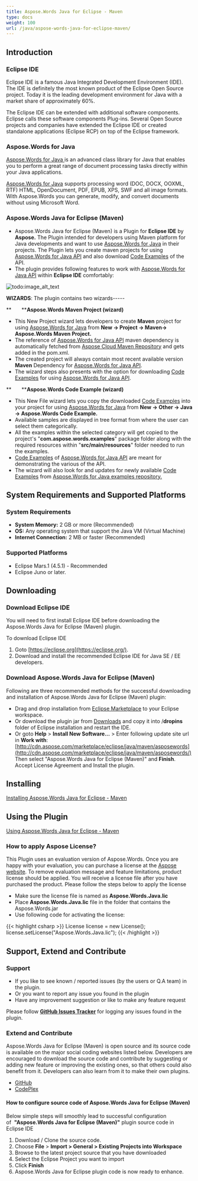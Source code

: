 ```yaml
---
title: Aspose.Words Java for Eclipse - Maven
type: docs
weight: 100
url: /java/aspose-words-java-for-eclipse-maven/
---
```


## **Introduction**
### **Eclipse IDE**
Eclipse IDE is a famous Java Integrated Development Environment (IDE). The IDE is definitely the most known product of the Eclipse Open Source project. Today it is the leading development environment for Java with a market share of approximately 60%.

The Eclipse IDE can be extended with additional software components. Eclipse calls these software components Plug-ins. Several Open Source projects and companies have extended the Eclipse IDE or created standalone applications (Eclipse RCP) on top of the Eclipse framework.
### **Aspose.Words for Java**
[Aspose.Words for Java ](http://www.aspose.com/java/word-component.aspx)is an advanced class library for Java that enables you to perform a great range of document processing tasks directly within your Java applications.

[Aspose.Words for Java](http://www.aspose.com/java/word-component.aspx) supports processing word (DOC, DOCX, OOXML, RTF) HTML, OpenDocument, PDF, EPUB, XPS, SWF and all image formats. With Aspose.Words you can generate, modify, and convert documents without using Microsoft Word.
### **Aspose.Words Java for Eclipse (Maven)**
- Aspose.Words Java for Eclipse (Maven) is a Plugin for **Eclipse IDE** by **Aspose.** The Plugin intended for developers using Maven platform for Java developments and want to use [Aspose.Words for Java](http://goo.gl/Eg359W) in their projects. The Plugin lets you create maven projects for using [Aspose.Words for Java API](http://goo.gl/Eg359W) and also download [Code Examples](https://github.com/aspose-words/Aspose.Words-for-Java/tree/master/Examples) of the API. 
- The plugin provides following features to work with [Aspose.Words for Java API](http://goo.gl/Eg359W) within **Eclipse IDE** comfortably: 

![todo:image_alt_text](http://i.imgur.com/KWKGljg.png)


**WIZARDS**:
The plugin contains two wizards-----

**       ****Aspose.Words Maven Project (wizard)**

- This New Project wizard lets developers to create **Maven** project for using [Aspose.Words for Java](http://goo.gl/Eg359W) from **New -> Project -> Maven-> Aspose.Words Maven Project.**
- The reference of [Aspose.Words for Java API](http://www.aspose.com/java/word-component.aspx) maven dependency is automatically fetched from [Aspose Cloud Maven Repository](http://maven.aspose.com/artifactory/webapp/home.html?0) and gets added in the pom.xml.
- The created project will always contain most recent available version **Maven** Dependency for [Aspose.Words for Java API](http://www.aspose.com/java/word-component.aspx).
- The wizard steps also presents with the option for downloading [Code Examples](https://github.com/aspose-words/Aspose.Words-for-Java/tree/master/Examples) for using [Aspose.Words for Java API](http://www.aspose.com/java/word-component.aspx).

**       ****Aspose.Words Code Example (wizard)**

- This New File wizard lets you copy the downloaded [Code Examples](https://github.com/aspose-words/Aspose.Words-for-Java/tree/master/Examples) into your project for using [Aspose.Words for Java](http://goo.gl/Eg359W) from **New -> Other -> Java -> Aspose.Words Code Example.** 
- Available samples are displayed in tree format from where the user can select them categorically.
- All the examples within the selected category will get copied to the project's "**com.aspose.words.examples**" package folder along with the required resources within "**src/main/resources**" folder needed to run the examples.
- [Code Examples](https://github.com/aspose-words/Aspose.Words-for-Java/tree/master/Examples) of [Aspose.Words for Java API](http://www.aspose.com/java/word-component.aspx) are meant for demonstrating the various of the API.
- The wizard will also look for and updates for newly available [Code Examples](https://github.com/aspose-words/Aspose.Words-for-Java/tree/master/Examples) from [Aspose.Words for Java examples repository.](https://goo.gl/Qx9Hp9)
## **System Requirements and Supported Platforms**
### **System Requirements**
- **System Memory:** 2 GB or more (Recommended)
- **OS:** Any operating system that support the Java VM (Virtual Machine)
- **Internet Connection:** 2 MB or faster (Recommended)
### **Supported Platforms**
- Eclipse Mars.1 (4.5.1) - Recommended
- Eclipse Juno or later.
## **Downloading**
### **Download Eclipse IDE**
You will need to first install Eclipse IDE before downloading the Aspose.Words Java for Eclipse (Maven) plugin.

To download Eclipse IDE

1. Goto [https://eclipse.org](https://eclipse.org/).
1. Download and install the recommended Eclipse IDE for Java SE / EE developers.
### **Download Aspose.Words Java for Eclipse (Maven)**
Following are three recommended methods for the successful downloading and installation of Aspose.Words Java for Eclipse (Maven) plugin:

- Drag and drop installation from [Eclipse Marketplace](http://marketplace.eclipse.org/content/asposewords-java-eclipse-maven) to your Eclipse workspace.
- Or download the plugin jar from [Downloads](https://asposewordsjavamaveneclipse.codeplex.com/releases/view/619998) and copy it into /**dropins** folder of Eclipse installation and restart the IDE.
- Or goto **Help** > **Install New Software...** > Enter following update site url in **Work with**:
  [http://cdn.aspose.com/marketplace/eclipse/java/maven/asposewords](http://cdn.aspose.com/marketplace/eclipse/java/maven/asposewords/)
  Then select "Aspose.Words Java for Eclipse (Maven)" and **Finish**. Accept License Agreement and Install the plugin.
## **Installing**
[Installing Aspose.Words Java for Eclipse - Maven](https://docs.aspose.com/words/java/installing-and-using-aspose-words-java-for-eclipse-maven/)
## **Using the Plugin**
[Using Aspose.Words Java for Eclipse - Maven](https://docs.aspose.com/words/java/installing-and-using-aspose-words-java-for-eclipse-maven/#using)
### **How to apply Aspose License?**
This Plugin uses an evaluation version of Aspose.Words. Once you are happy with your evaluation, you can purchase a license at the [Aspose website](http://www.aspose.com/purchase/default.aspx).
To remove evaluation message and feature limitations, product license should be applied. You will receive a license file after you have purchased the product. Please follow the steps below to apply the license

- Make sure the license file is named as **Aspose.Words.Java.lic**
- Place **Aspose.Words.Java.lic** file in the folder that contains the Aspose.Words.jar
- Use following code for activating the license:

{{< highlight csharp >}}
License license = new License();
license.setLicense("Aspose.Words.Java.lic");
{{< /highlight >}}
## **Support, Extend and Contribute**
### **Support**
- If you like to see known / reported issues (by the users or Q.A team) in the plugin.
- Or you want to report any issue you found in the plugin
- Have any improvement suggestion or like to make any feature request

Please follow [**GitHub Issues Tracker**](https://github.com/aspose-words/Aspose.Words-for-Java/issues) for logging any issues found in the plugin.
### **Extend and Contribute**
Aspose.Words Java for Eclipse (Maven) is open source and its source code is available on the major social coding websites listed below. Developers are encouraged to download the source code and contribute by suggesting or adding new feature or improving the existing ones, so that others could also benefit from it. Developers can also learn from it to make their own plugins.

- [GitHub](https://goo.gl/xoJHH0)
- [CodePlex](https://goo.gl/k2hz4B)
#### **How to configure source code of Aspose.Words Java for Eclipse (Maven)**
Below simple steps will smoothly lead to successful configuration of  **"Aspose.Words Java for Eclipse (Maven)"** plugin source code in Eclipse IDE

1. Download / Clone the source code.
1. Choose **File** > **Import > General > Existing Projects into Workspace**
1. Browse to the latest project source that you have downloaded
1. Select the Eclipse Project you want to import
1. Click **Finish**
1. Aspose.Words Java for Eclipse plugin code is now ready to enhance.

